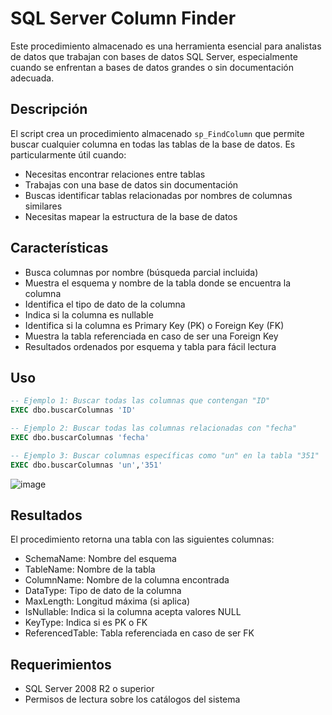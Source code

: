 # SQL Server Column Finder

Este procedimiento almacenado es una herramienta esencial para analistas de datos que trabajan con bases de datos SQL Server, especialmente cuando se enfrentan a bases de datos grandes o sin documentación adecuada.

## Descripción

El script crea un procedimiento almacenado `sp_FindColumn` que permite buscar cualquier columna en todas las tablas de la base de datos. Es particularmente útil cuando:

- Necesitas encontrar relaciones entre tablas
- Trabajas con una base de datos sin documentación
- Buscas identificar tablas relacionadas por nombres de columnas similares
- Necesitas mapear la estructura de la base de datos

## Características

- Busca columnas por nombre (búsqueda parcial incluida)
- Muestra el esquema y nombre de la tabla donde se encuentra la columna
- Identifica el tipo de dato de la columna
- Indica si la columna es nullable
- Identifica si la columna es Primary Key (PK) o Foreign Key (FK)
- Muestra la tabla referenciada en caso de ser una Foreign Key
- Resultados ordenados por esquema y tabla para fácil lectura

## Uso

```sql
-- Ejemplo 1: Buscar todas las columnas que contengan "ID"
EXEC dbo.buscarColumnas 'ID'

-- Ejemplo 2: Buscar todas las columnas relacionadas con "fecha"
EXEC dbo.buscarColumnas 'fecha'

-- Ejemplo 3: Buscar columnas específicas como "un" en la tabla "351"
EXEC dbo.buscarColumnas 'un','351'
```
![image](https://github.com/user-attachments/assets/b7c0da18-ce38-4b96-8933-818c060ecb7a)

## Resultados

El procedimiento retorna una tabla con las siguientes columnas:
- SchemaName: Nombre del esquema
- TableName: Nombre de la tabla
- ColumnName: Nombre de la columna encontrada
- DataType: Tipo de dato de la columna
- MaxLength: Longitud máxima (si aplica)
- IsNullable: Indica si la columna acepta valores NULL
- KeyType: Indica si es PK o FK
- ReferencedTable: Tabla referenciada en caso de ser FK

## Requerimientos

- SQL Server 2008 R2 o superior
- Permisos de lectura sobre los catálogos del sistema
